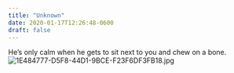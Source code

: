 ```yaml
---
title: "Unknown"
date: 2020-01-17T12:26:48-0600
draft: false
---
```


He’s only calm when he gets to sit next to you and chew on a bone. ![1E484777-D5F8-44D1-9BCE-F23F6DF3FB18.jpg](https://ianwhitney.micro.blog/uploads/2020/c83b4e7182.jpg)
